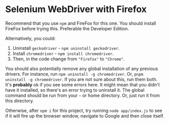 # Selenium WebDriver with Firefox

Recommend that you use `npm` and FireFox for this one. You should install FireFox before trying this. Preferable the Developer Edition.

Alternatively, you could:

1. Uninstall `geckodriver` - `npm uninstall geckodriver`.
2. Install `chromedriver` - `npm install chromedriver`.
3. Then, in the code change from `"Firefox"` to `"Chrome"`.

You should also potentially remove any global installation of any previous drivers. For instance, run `npm uninstall -g chromedriver`. Or, `pnpm uninstall -g chromedriver`. If you are not sure about this, run them both. It's **probably** ok if you see some errors here. It might mean that you didn't have it installed, so there's an error trying to uninstall it. The global command should be run from your `~` or home directory. Or, just run it from this directory.

Otherwise, after `npm i` for this project, try running `node app/index.js` to see if it will fire up the browser window, navigate to Google and then close itself.
